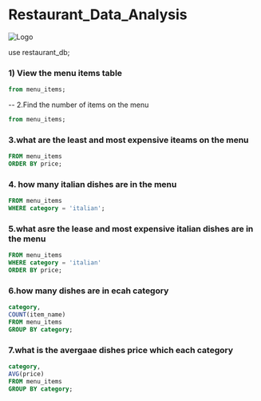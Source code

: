 # Restaurant_Data_Analysis

![Logo]()


use restaurant_db;
### 1) View the menu items table

```sql SELECT *
from menu_items;
```
-- 2.Find the number of items on the menu

```sql SELECT count(*)
from menu_items;
```
### 3.what are the least and most expensive iteams on the menu

```sql SELECT  *
FROM menu_items
ORDER BY price;
```

### 4. how many italian dishes are in the menu

```sql SELECT  COUNT(*)
FROM menu_items
WHERE category = 'italian';
```
### 5.what asre the lease and most expensive italian dishes are in the menu

```sql SELECT *
FROM menu_items
WHERE category = 'italian'
ORDER BY price; 
```
### 6.how many dishes are in ecah category

```sql SELECT
category,
COUNT(item_name)
FROM menu_items
GROUP BY category;
```

### 7.what is the avergaae dishes price which each category


```sql SELECT
category,
AVG(price)
FROM menu_items
GROUP BY category;
```
